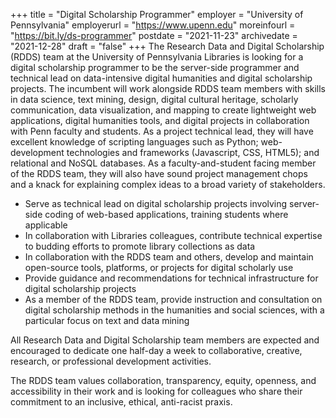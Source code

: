 +++
title = "Digital Scholarship Programmer"
employer = "University of Pennsylvania"
employerurl = "https://www.upenn.edu"
moreinfourl = "https://bit.ly/ds-programmer"
postdate = "2021-11-23"
archivedate = "2021-12-28"
draft = "false"
+++
The Research Data and Digital Scholarship (RDDS) team at the University of Pennsylvania Libraries is looking for a digital scholarship programmer to be the server-side programmer and technical lead on data-intensive digital humanities and digital scholarship projects. The incumbent will work alongside RDDS team members with skills in data science, text mining, design, digital cultural heritage, scholarly communication, data visualization, and mapping to create lightweight web applications, digital humanities tools, and digital projects in collaboration with Penn faculty and students. As a project technical lead, they will have excellent knowledge of scripting languages such as Python; web-development technologies and frameworks (Javascript, CSS, HTML5); and relational and NoSQL databases. As a faculty-and-student facing member of the RDDS team, they will also have sound project management chops and a knack for explaining complex ideas to a broad variety of stakeholders.

- Serve as technical lead on digital scholarship projects involving server-side coding of web-based applications, training students where applicable
- In collaboration with Libraries colleagues, contribute technical expertise to budding efforts to promote library collections as data
- In collaboration with the RDDS team and others, develop and maintain open-source tools, platforms, or projects for digital scholarly use
- Provide guidance and recommendations for technical infrastructure for digital scholarship projects
- As a member of the RDDS team, provide instruction and consultation on digital scholarship methods in the humanities and social sciences, with a particular focus on text and data mining

All Research Data and Digital Scholarship team members are expected and encouraged to dedicate one half-day a week to collaborative, creative, research, or professional development activities.

The RDDS team values collaboration, transparency, equity, openness, and accessibility in their work and is looking for colleagues who share their commitment to an inclusive, ethical, anti-racist praxis.
